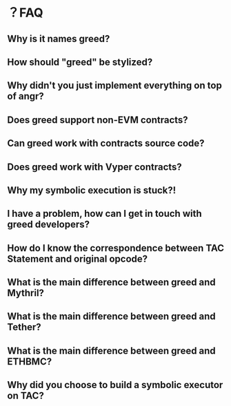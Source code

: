 

# ？FAQ 


## Why is it names greed? 


## How should "greed" be stylized? 


## Why didn't you just implement everything on top of angr?


## Does greed support non-EVM contracts?


## Can greed work with contracts source code?


## Does greed work with Vyper contracts?

## Why my symbolic execution is stuck?!


## I have a problem, how can I get in touch with greed developers?


## How do I know the correspondence between TAC Statement and original opcode?


## What is the main difference between greed and Mythril?


## What is the main difference between greed and Tether? 


## What is the main difference between greed and ETHBMC?



## Why did you choose to build a symbolic executor on TAC?


